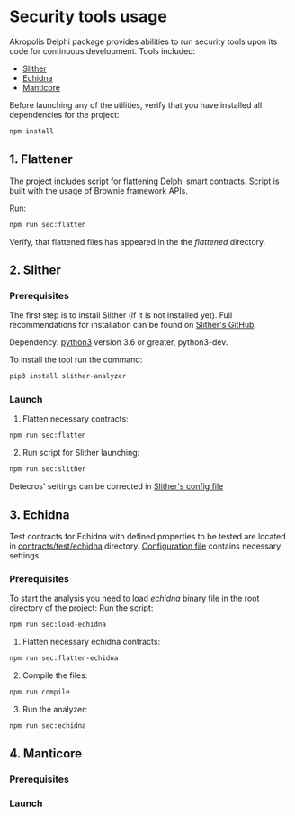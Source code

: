 # Security tools usage

Akropolis Delphi package provides abilities to run security tools upon its code for continuous development.
Tools included:
* [Slither](https://github.com/crytic/slither)
* [Echidna](https://github.com/crytic/echidna)
* [Manticore](https://github.com/trailofbits/manticore)

Before launching any of the utilities, verify that you have installed all dependencies for the project:

```bash
npm install
```

## 1. Flattener

The project includes script for flattening Delphi smart contracts. Script is built with the usage of Brownie framework APIs.

Run:
```bash
npm run sec:flatten
```

Verify, that flattened files has appeared in the the *flattened* directory.

## 2. Slither

### Prerequisites
The first step is to install Slither (if it is not installed yet). Full recommendations for installation can be found on [Slither's GitHub](https://github.com/crytic/slither).

Dependency: [python3](https://www.python.org/downloads/release/python-368/) version 3.6 or greater, python3-dev.

To install the tool run the command:

```bash
pip3 install slither-analyzer
```

### Launch

1. Flatten necessary contracts:

```bash
npm run sec:flatten
```

2. Run script for Slither launching:

```bash
npm run sec:slither
```

Detecros' settings can be corrected in [Slither's config file](slither/slither-config.json)

## 3. Echidna

Test contracts for Echidna with defined properties to be tested are located in [contracts/test/echidna](contracts/test/echidna) directory.
[Configuration file](echidna/echidna_conf.yaml) contains necessary settings.


### Prerequisites

To start the analysis you need to load *echidna* binary file in the root directory of the project:
Run the script:

```bash
npm run sec:load-echidna
```

1. Flatten necessary echidna contracts:

```bash
npm run sec:flatten-echidna
```

2. Compile the files:

```bash
npm run compile
```

3. Run the analyzer:

```bash
npm run sec:echidna
```

## 4. Manticore
### Prerequisites
### Launch
